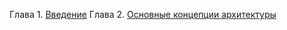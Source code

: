 Глава 1. [Введение](Введение.md)
Глава 2. [Основные концепции архитектуры](/%D0%9A%D0%BE%D0%BD%D1%86%D0%B5%D0%BF%D1%86%D0%B8%D0%B8%20%D0%B0%D1%80%D1%85%D0%B8%D1%82%D0%B5%D0%BA%D1%82%D1%83%D1%80%D1%8B.md)
